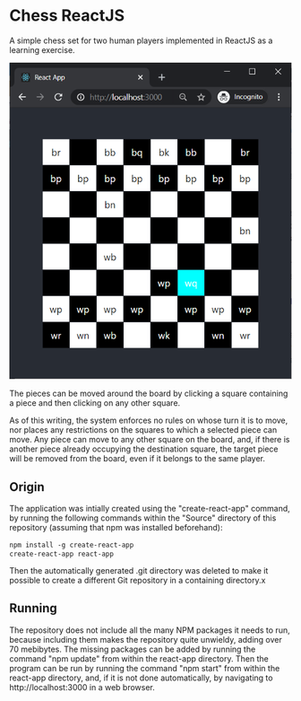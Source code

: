 Chess ReactJS
=============

A simple chess set for two human players implemented in ReactJS as a learning exercise.

<img src="Screenshot.png"/>

The pieces can be moved around the board by clicking a square containing a piece
and then clicking on any other square.

As of this writing, the system enforces no rules on whose turn it is to move,
nor places any restrictions on the squares to which a selected piece can move.
Any piece can move to any other square on the board, and,
if there is another piece already occupying the destination square,
the target piece will be removed from the board, even if it belongs to the same player.


Origin
------

The application was intially created using the "create-react-app" command,
by running the following commands within the "Source" directory
of this repository (assuming that npm was installed beforehand):

	npm install -g create-react-app
	create-react-app react-app

Then the automatically generated .git directory was deleted to make it possible
to create a different Git repository in a containing directory.x


Running
-------

The repository does not include all the many NPM packages it needs to run,
because including them makes the repository quite unwieldy, adding over 70 mebibytes.
The missing packages can be added by running the command "npm update" from within the react-app directory.
Then the program can be run by running the command "npm start" from within the react-app directory,
and, if it is not done automatically, by navigating to http://localhost:3000 in a web browser.


